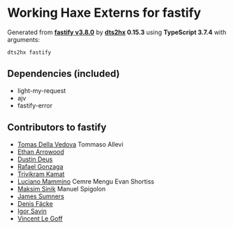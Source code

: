 # Working Haxe Externs for fastify

Generated from **[fastify v3.8.0](https://www.fastify.io/)** by **[dts2hx](https://github.com/haxiomic/dts2hx) 0.15.3** using **TypeScript 3.7.4** with arguments:

	dts2hx fastify

## Dependencies (included)
- light-my-request
- ajv
- fastify-error

## Contributors to fastify
- [Tomas Della Vedova](http://delved.org)
Tommaso Allevi
- [Ethan Arrowood](https://github.com/Ethan-Arrowood)
- [Dustin Deus](http://starptech.de)
- [Rafael Gonzaga](https://github.com/rafaelgss)
- [Trivikram Kamat](http://trivikr.github.io)
- [Luciano Mammino](https://loige.co)
Cemre Mengu
Evan Shortiss
- [Maksim Sinik](https://maksim.dev)
Manuel Spigolon
- [James Sumners](https://james.sumners.info)
- [Denis Fäcke](https://github.com/SerayaEryn)
- [Igor Savin](https://github.com/kibertoad)
- [Vincent Le Goff](https://github.com/zekth)
